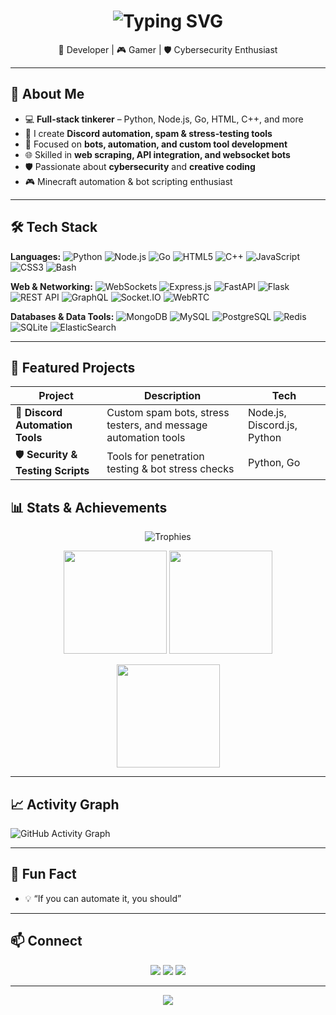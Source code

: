 <!-- ======================= HEADER ANIMATION ======================= -->
<h1 align="center">
  <img src="https://readme-typing-svg.demolab.com?font=Fira+Code&size=28&pause=1000&color=FF00FF&center=true&vCenter=true&width=650&lines=Hey+there%2C+I'm+Anas!;aka+ocsata+on+GitHub;Full-Stack+Developer+%F0%9F%92%BB;Discord+Automation+%26+Tools+Creator+%F0%9F%94%A5;Cybersecurity+Enthusiast+%F0%9F%9A%A8;Welcome+to+my+GitHub+Profile+%E2%9C%A8" alt="Typing SVG">
</h1>

<p align="center">
  🚀 Developer | 🎮 Gamer | 🛡 Cybersecurity Enthusiast  
</p>

---

## 🌟 About Me
- 💻 **Full-stack tinkerer** – Python, Node.js, Go, HTML, C++, and more  
- 🤖 I create **Discord automation, spam & stress-testing tools**  
- 🎯 Focused on **bots, automation, and custom tool development**  
- 🌐 Skilled in **web scraping, API integration, and websocket bots**  
- 🛡 Passionate about **cybersecurity** and **creative coding**  
- 🎮 Minecraft automation & bot scripting enthusiast  

---

## 🛠 Tech Stack

**Languages:**
![Python](https://img.shields.io/badge/Python-3776AB?style=for-the-badge&logo=python&logoColor=white)
![Node.js](https://img.shields.io/badge/Node.js-43853D?style=for-the-badge&logo=node.js&logoColor=white)
![Go](https://img.shields.io/badge/Go-00ADD8?style=for-the-badge&logo=go&logoColor=white)
![HTML5](https://img.shields.io/badge/HTML5-E34F26?style=for-the-badge&logo=html5&logoColor=white)
![C++](https://img.shields.io/badge/C++-00599C?style=for-the-badge&logo=cplusplus&logoColor=white)
![JavaScript](https://img.shields.io/badge/JavaScript-FFD700?style=for-the-badge&logo=javascript&logoColor=000)
![CSS3](https://img.shields.io/badge/CSS3-1572B6?style=for-the-badge&logo=css3&logoColor=white)
![Bash](https://img.shields.io/badge/Bash-121011?style=for-the-badge&logo=gnu-bash&logoColor=white)

**Web & Networking:**
![WebSockets](https://img.shields.io/badge/WebSockets-010101?style=for-the-badge&logo=socket.io&logoColor=white)
![Express.js](https://img.shields.io/badge/Express.js-000000?style=for-the-badge&logo=express&logoColor=white)
![FastAPI](https://img.shields.io/badge/FastAPI-009688?style=for-the-badge&logo=fastapi&logoColor=white)
![Flask](https://img.shields.io/badge/Flask-000000?style=for-the-badge&logo=flask&logoColor=white)
![REST API](https://img.shields.io/badge/REST%20API-005571?style=for-the-badge&logo=api&logoColor=white)
![GraphQL](https://img.shields.io/badge/GraphQL-E10098?style=for-the-badge&logo=graphql&logoColor=white)
![Socket.IO](https://img.shields.io/badge/Socket.IO-010101?style=for-the-badge&logo=socket.io&logoColor=white)
![WebRTC](https://img.shields.io/badge/WebRTC-333333?style=for-the-badge&logo=webrtc&logoColor=white)

**Databases & Data Tools:**
![MongoDB](https://img.shields.io/badge/MongoDB-4EA94B?style=for-the-badge&logo=mongodb&logoColor=white)
![MySQL](https://img.shields.io/badge/MySQL-005C84?style=for-the-badge&logo=mysql&logoColor=white)
![PostgreSQL](https://img.shields.io/badge/PostgreSQL-336791?style=for-the-badge&logo=postgresql&logoColor=white)
![Redis](https://img.shields.io/badge/Redis-DC382D?style=for-the-badge&logo=redis&logoColor=white)
![SQLite](https://img.shields.io/badge/SQLite-07405E?style=for-the-badge&logo=sqlite&logoColor=white)
![ElasticSearch](https://img.shields.io/badge/ElasticSearch-005571?style=for-the-badge&logo=elasticsearch&logoColor=white)

---

## 🚀 Featured Projects
| Project | Description | Tech |
|---------|-------------|------|
| 🤖 **Discord Automation Tools** | Custom spam bots, stress testers, and message automation tools | Node.js, Discord.js, Python |
| 🛡 **Security & Testing Scripts** | Tools for penetration testing & bot stress checks | Python, Go |

## 📊 Stats & Achievements
<p align="center">
  <img src="https://github-profile-trophy.vercel.app/?username=ocsata&theme=matrix&no-frame=true&row=1&column=6" alt="Trophies">
</p>

<p align="center">
  <img src="https://github-readme-stats.vercel.app/api?username=ocsata&show_icons=true&theme=tokyonight" height="165">
  <img src="https://github-readme-streak-stats.herokuapp.com/?user=ocsata&theme=tokyonight" height="165">
</p>

<p align="center">
  <img src="https://github-readme-stats.vercel.app/api/top-langs/?username=ocsata&layout=compact&theme=tokyonight" height="165">
</p>

---

## 📈 Activity Graph
![GitHub Activity Graph](https://github-readme-activity-graph.vercel.app/graph?username=ocsata&bg_color=0D1117&color=00FF00&line=00FF00&point=FFFFFF&area=true&hide_border=true)

---

## 🎯 Fun Fact
- 💡 “If you can automate it, you should”  

---

## 📫 Connect
<p align="center">
<a href="https://discord.com/users/637389740936790099"><img src="https://img.shields.io/badge/Discord-dan.ye-%235865F2.svg?style=for-the-badge&logo=discord&logoColor=white"></a>
<a href="mailto:youremail@example.com"><img src="https://img.shields.io/badge/Email-%23EA4335.svg?style=for-the-badge&logo=gmail&logoColor=white"></a>
<a href="https://github.com/ocsata"><img src="https://img.shields.io/badge/GitHub-ocsata-%23181717.svg?style=for-the-badge&logo=github&logoColor=white"></a>
</p>

---

<p align="center">
  <img src="https://komarev.com/ghpvc/?username=ocsata&color=blue&style=flat">
</p>
